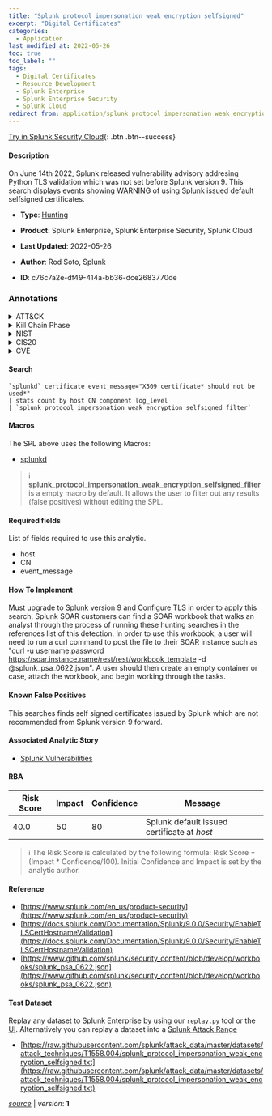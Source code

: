 ```yaml
---
title: "Splunk protocol impersonation weak encryption selfsigned"
excerpt: "Digital Certificates"
categories:
  - Application
last_modified_at: 2022-05-26
toc: true
toc_label: ""
tags:
  - Digital Certificates
  - Resource Development
  - Splunk Enterprise
  - Splunk Enterprise Security
  - Splunk Cloud
redirect_from: application/splunk_protocol_impersonation_weak_encryption_selfsigned/
---
```




[Try in Splunk Security Cloud](https://www.splunk.com/en_us/cyber-security.html){: .btn .btn--success}

#### Description

On June 14th 2022, Splunk released vulnerability advisory addresing Python TLS validation which was not set before Splunk version 9. This search displays events showing WARNING of using Splunk issued default selfsigned certificates.

- **Type**: [Hunting](https://github.com/splunk/security_content/wiki/Detection-Analytic-Types)
- **Product**: Splunk Enterprise, Splunk Enterprise Security, Splunk Cloud

- **Last Updated**: 2022-05-26
- **Author**: Rod Soto, Splunk
- **ID**: c76c7a2e-df49-414a-bb36-dce2683770de

### Annotations
<details>
  <summary>ATT&CK</summary>

<div markdown="1">

#### [ATT&CK](https://attack.mitre.org/)

| ID          | Technique   | Tactic         |
| ----------- | ----------- |--------------- |
| [T1588.004](https://attack.mitre.org/techniques/T1588/004/) | Digital Certificates | Resource Development |

</div>
</details>


<details>
  <summary>Kill Chain Phase</summary>

<div markdown="1">

* Exploitation


</div>
</details>


<details>
  <summary>NIST</summary>

<div markdown="1">

* DE.CM



</div>
</details>

<details>
  <summary>CIS20</summary>

<div markdown="1">

* CIS 3
* CIS 5
* CIS 16



</div>
</details>

<details>
  <summary>CVE</summary>

<div markdown="1">


</div>
</details>


#### Search

```
`splunkd` certificate event_message="X509 certificate* should not be used*" 
| stats count by host CN component log_level 
| `splunk_protocol_impersonation_weak_encryption_selfsigned_filter`
```

#### Macros
The SPL above uses the following Macros:
* [splunkd](https://github.com/splunk/security_content/blob/develop/macros/splunkd.yml)

> :information_source:
> **splunk_protocol_impersonation_weak_encryption_selfsigned_filter** is a empty macro by default. It allows the user to filter out any results (false positives) without editing the SPL.



#### Required fields
List of fields required to use this analytic.
* host
* CN
* event_message



#### How To Implement
Must upgrade to Splunk version 9 and Configure TLS in order to apply this search. Splunk SOAR customers can find a SOAR workbook that walks an analyst through the process of running these hunting searches in the references list of this detection. In order to use this workbook, a user will need to run a curl command to post the file to their SOAR instance such as &#34;curl -u username:password https://soar.instance.name/rest/rest/workbook_template -d @splunk_psa_0622.json&#34;. A user should then create an empty container or case, attach the workbook, and begin working through the tasks.
#### Known False Positives
This searches finds self signed certificates issued by Splunk which are not recommended from Splunk version 9 forward.

#### Associated Analytic Story
* [Splunk Vulnerabilities](/stories/splunk_vulnerabilities)




#### RBA

| Risk Score  | Impact      | Confidence   | Message      |
| ----------- | ----------- |--------------|--------------|
| 40.0 | 50 | 80 | Splunk default issued certificate at $host$ |


> :information_source:
> The Risk Score is calculated by the following formula: Risk Score = (Impact * Confidence/100). Initial Confidence and Impact is set by the analytic author.


#### Reference

* [https://www.splunk.com/en_us/product-security](https://www.splunk.com/en_us/product-security)
* [https://docs.splunk.com/Documentation/Splunk/9.0.0/Security/EnableTLSCertHostnameValidation](https://docs.splunk.com/Documentation/Splunk/9.0.0/Security/EnableTLSCertHostnameValidation)
* [https://www.github.com/splunk/security_content/blob/develop/workbooks/splunk_psa_0622.json](https://www.github.com/splunk/security_content/blob/develop/workbooks/splunk_psa_0622.json)



#### Test Dataset
Replay any dataset to Splunk Enterprise by using our [`replay.py`](https://github.com/splunk/attack_data#using-replaypy) tool or the [UI](https://github.com/splunk/attack_data#using-ui).
Alternatively you can replay a dataset into a [Splunk Attack Range](https://github.com/splunk/attack_range#replay-dumps-into-attack-range-splunk-server)

* [https://raw.githubusercontent.com/splunk/attack_data/master/datasets/attack_techniques/T1558.004/splunk_protocol_impersonation_weak_encryption_selfsigned.txt](https://raw.githubusercontent.com/splunk/attack_data/master/datasets/attack_techniques/T1558.004/splunk_protocol_impersonation_weak_encryption_selfsigned.txt)



[*source*](https://github.com/splunk/security_content/tree/develop/detections/application/splunk_protocol_impersonation_weak_encryption_selfsigned.yml) \| *version*: **1**